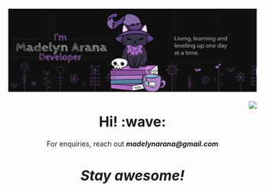 ![image](assets/madelynarana.svg)
<p>
<a href="https://github.com/madelynarana">
  <img align="right" src="https://github-readme-stats.vercel.app/api/top-langs/?username=madelynarana&layout=compact" />
</a>
</p>
<p></p>
<h1 align='center'> Hi! :wave:</h1>

<p align='center'>For enquiries, reach out <i><b>madelynarana@gmail.com</b></i></p>

<h1 align='center'><i>Stay awesome!</i></h1>